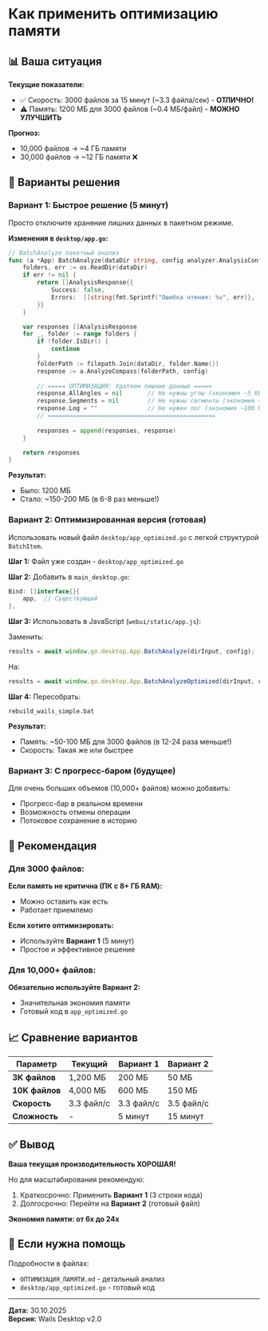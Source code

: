 # Как применить оптимизацию памяти

## 📊 Ваша ситуация

**Текущие показатели:**
- ✅ Скорость: 3000 файлов за 15 минут (~3.3 файла/сек) - **ОТЛИЧНО!**
- ⚠️ Память: 1200 МБ для 3000 файлов (~0.4 МБ/файл) - **МОЖНО УЛУЧШИТЬ**

**Прогноз:**
- 10,000 файлов → ~4 ГБ памяти
- 30,000 файлов → ~12 ГБ памяти ❌

## 🚀 Варианты решения

### Вариант 1: Быстрое решение (5 минут)

Просто отключите хранение лишних данных в пакетном режиме.

**Изменения в `desktop/app.go`:**

```go
// BatchAnalyze пакетный анализ
func (a *App) BatchAnalyze(dataDir string, config analyzer.AnalysisConfig) []AnalysisResponse {
    folders, err := os.ReadDir(dataDir)
    if err != nil {
        return []AnalysisResponse{{
            Success: false,
            Errors:  []string{fmt.Sprintf("Ошибка чтения: %v", err)},
        }}
    }

    var responses []AnalysisResponse
    for _, folder := range folders {
        if !folder.IsDir() {
            continue
        }
        folderPath := filepath.Join(dataDir, folder.Name())
        response := a.AnalyzeCompass(folderPath, config)
        
        // ===== ОПТИМИЗАЦИЯ: Удаляем лишние данные =====
        response.AllAngles = nil       // Не нужны углы (экономия ~5 КБ)
        response.Segments = nil        // Не нужны сегменты (экономия ~2 КБ)
        response.Log = ""              // Не нужен лог (экономия ~100 КБ!)
        // ===============================================
        
        responses = append(responses, response)
    }

    return responses
}
```

**Результат:**
- Было: 1200 МБ
- Стало: ~150-200 МБ (в 6-8 раз меньше!)

### Вариант 2: Оптимизированная версия (готовая)

Использовать новый файл `desktop/app_optimized.go` с легкой структурой `BatchItem`.

**Шаг 1:** Файл уже создан - `desktop/app_optimized.go`

**Шаг 2:** Добавить в `main_desktop.go`:

```go
Bind: []interface{}{
    app,  // Существующий
},
```

**Шаг 3:** Использовать в JavaScript (`webui/static/app.js`):

Заменить:
```javascript
results = await window.go.desktop.App.BatchAnalyze(dirInput, config);
```

На:
```javascript
results = await window.go.desktop.App.BatchAnalyzeOptimized(dirInput, config);
```

**Шаг 4:** Пересобрать:
```batch
rebuild_wails_simple.bat
```

**Результат:**
- Память: ~50-100 МБ для 3000 файлов (в 12-24 раза меньше!)
- Скорость: Такая же или быстрее

### Вариант 3: С прогресс-баром (будущее)

Для очень больших объемов (10,000+ файлов) можно добавить:
- Прогресс-бар в реальном времени
- Возможность отмены операции
- Потоковое сохранение в историю

## 🎯 Рекомендация

### Для 3000 файлов:

**Если память не критична (ПК с 8+ ГБ RAM):**
- Можно оставить как есть
- Работает приемлемо

**Если хотите оптимизировать:**
- Используйте **Вариант 1** (5 минут)
- Простое и эффективное решение

### Для 10,000+ файлов:

**Обязательно используйте Вариант 2:**
- Значительная экономия памяти
- Готовый код в `app_optimized.go`

## 📈 Сравнение вариантов

| Параметр | Текущий | Вариант 1 | Вариант 2 |
|----------|---------|-----------|-----------|
| **3K файлов** | 1,200 МБ | 200 МБ | 50 МБ |
| **10K файлов** | 4,000 МБ | 600 МБ | 150 МБ |
| **Скорость** | 3.3 файл/с | 3.3 файл/с | 3.5 файл/с |
| **Сложность** | - | 5 минут | 15 минут |

## ✅ Вывод

**Ваша текущая производительность ХОРОШАЯ!**

Но для масштабирования рекомендую:
1. Краткосрочно: Применить **Вариант 1** (3 строки кода)
2. Долгосрочно: Перейти на **Вариант 2** (готовый файл)

**Экономия памяти: от 6x до 24x**

## 🔧 Если нужна помощь

Подробности в файлах:
- `ОПТИМИЗАЦИЯ_ПАМЯТИ.md` - детальный анализ
- `desktop/app_optimized.go` - готовый код

---

**Дата:** 30.10.2025  
**Версия:** Wails Desktop v2.0

